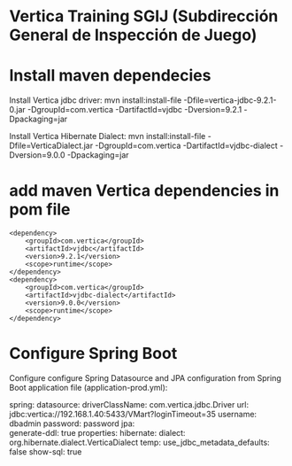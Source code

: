 # Vertica Training SGIJ (Subdirección General de Inspección de Juego)

# Install maven dependecies
Install Vertica jdbc driver:
mvn install:install-file -Dfile=vertica-jdbc-9.2.1-0.jar -DgroupId=com.vertica -DartifactId=vjdbc -Dversion=9.2.1 -Dpackaging=jar

Install Vertica Hibernate Dialect:
mvn install:install-file -Dfile=VerticaDialect.jar -DgroupId=com.vertica -DartifactId=vjdbc-dialect -Dversion=9.0.0 -Dpackaging=jar

# add maven Vertica dependencies in pom file
	<dependency>
		<groupId>com.vertica</groupId>
		<artifactId>vjdbc</artifactId>
		<version>9.2.1</version>
		<scope>runtime</scope>
	</dependency>
	<dependency>
		<groupId>com.vertica</groupId>
		<artifactId>vjdbc-dialect</artifactId>
		<version>9.0.0</version>
		<scope>runtime</scope>
	</dependency>
		
# Configure Spring Boot
Configure configure Spring Datasource and JPA configuration from Spring Boot application file (application-prod.yml):

spring:
  datasource:
    driverClassName: com.vertica.jdbc.Driver
    url: jdbc:vertica://192.168.1.40:5433/VMart?loginTimeout=35
    username: dbadmin
    password: password
  jpa:  
    generate-ddl: true
    properties:
      hibernate:
        dialect: org.hibernate.dialect.VerticaDialect
        temp:
          use_jdbc_metadata_defaults: false
    show-sql: true
